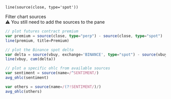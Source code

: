 `line(source(close, type='spot'))`

Filter chart sources<br>
⚠️ You still need to add the sources to the pane


```ts
// plot futures contract premium
var premium = source(close, type="perp") - source(close, type="spot")
line(premium, title=Premium)

// plot the Binance spot delta
var delta = source(vbuy, exchange='BINANCE', type="spot") - source(vbuy, exchange='BINANCE', type="spot")
line(vbuy, cum(delta))

// plot a specific ohlc from available sources
var sentiment = source(name=/^SENTIMENT/)
avg_ohlc(sentiment)

var others = source(name=/(?!SENTIMENT/)/)
avg_ohlc(others)
```